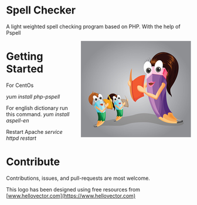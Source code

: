 # Spell Checker
A light weighted spell checking program based on PHP. With the help of Pspell

<img align="right" style="padding:0 0 1em 1em" src="spell.jpg" alt="Spell Checker Logo" />

# Getting Started
For CentOs

*yum install php-pspell*

For english dictionary run this command.
*yum install aspell-en*

Restart Apache
*service httpd restart*


# Contribute
Contributions, issues, and pull-requests are most welcome.

This logo has been designed using free resources from [www.hellovector.com](https://www.hellovector.com)
